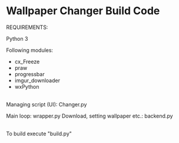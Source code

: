 # Wallpaper Changer Build Code

REQUIREMENTS:

Python 3

Following modules:
  * cx_Freeze
  * praw
  * progressbar
  * imgur_downloader
  * wxPython
<br/>
Managing script (UI): Changer.py

Main loop: wrapper.py
Download, setting wallpaper etc.: backend.py

<br/>
To build execute "build.py"
